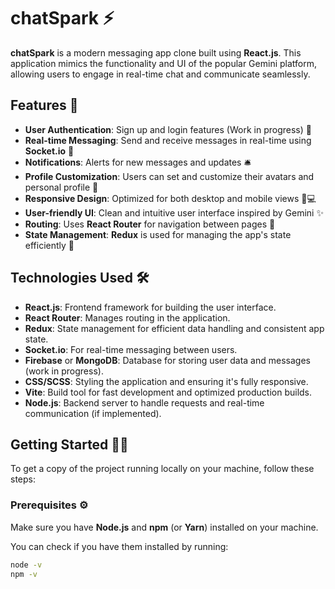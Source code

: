 # chatSpark ⚡

**chatSpark** is a modern messaging app clone built using **React.js**. This application mimics the functionality and UI of the popular Gemini platform, allowing users to engage in real-time chat and communicate seamlessly.

## Features 🌟

- **User Authentication**: Sign up and login features (Work in progress) 🔑
- **Real-time Messaging**: Send and receive messages in real-time using **Socket.io** 💬
- **Notifications**: Alerts for new messages and updates 🛎️
- **Profile Customization**: Users can set and customize their avatars and personal profile 🎨
- **Responsive Design**: Optimized for both desktop and mobile views 📱💻
- **User-friendly UI**: Clean and intuitive user interface inspired by Gemini ✨
- **Routing**: Uses **React Router** for navigation between pages 🔄
- **State Management**: **Redux** is used for managing the app's state efficiently 🔄

## Technologies Used 🛠️

- **React.js**: Frontend framework for building the user interface.
- **React Router**: Manages routing in the application.
- **Redux**: State management for efficient data handling and consistent app state.
- **Socket.io**: For real-time messaging between users.
- **Firebase** or **MongoDB**: Database for storing user data and messages (work in progress).
- **CSS/SCSS**: Styling the application and ensuring it's fully responsive.
- **Vite**: Build tool for fast development and optimized production builds.
- **Node.js**: Backend server to handle requests and real-time communication (if implemented).

## Getting Started 🏃‍♂️

To get a copy of the project running locally on your machine, follow these steps:

### Prerequisites ⚙️

Make sure you have **Node.js** and **npm** (or **Yarn**) installed on your machine.

You can check if you have them installed by running:

```bash
node -v
npm -v
